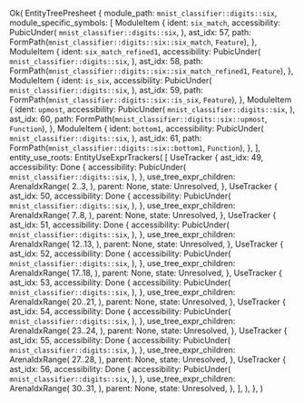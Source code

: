 Ok(
    EntityTreePresheet {
        module_path: `mnist_classifier::digits::six`,
        module_specific_symbols: [
            ModuleItem {
                ident: `six_match`,
                accessibility: PubicUnder(
                    `mnist_classifier::digits::six`,
                ),
                ast_idx: 57,
                path: FormPath(`mnist_classifier::digits::six::six_match`, `Feature`),
            },
            ModuleItem {
                ident: `six_match_refined1`,
                accessibility: PubicUnder(
                    `mnist_classifier::digits::six`,
                ),
                ast_idx: 58,
                path: FormPath(`mnist_classifier::digits::six::six_match_refined1`, `Feature`),
            },
            ModuleItem {
                ident: `is_six`,
                accessibility: PubicUnder(
                    `mnist_classifier::digits::six`,
                ),
                ast_idx: 59,
                path: FormPath(`mnist_classifier::digits::six::is_six`, `Feature`),
            },
            ModuleItem {
                ident: `upmost`,
                accessibility: PubicUnder(
                    `mnist_classifier::digits::six`,
                ),
                ast_idx: 60,
                path: FormPath(`mnist_classifier::digits::six::upmost`, `Function`),
            },
            ModuleItem {
                ident: `bottom1`,
                accessibility: PubicUnder(
                    `mnist_classifier::digits::six`,
                ),
                ast_idx: 61,
                path: FormPath(`mnist_classifier::digits::six::bottom1`, `Function`),
            },
        ],
        entity_use_roots: EntityUseExprTrackers(
            [
                UseTracker {
                    ast_idx: 49,
                    accessibility: Done {
                        accessibility: PubicUnder(
                            `mnist_classifier::digits::six`,
                        ),
                    },
                    use_tree_expr_children: ArenaIdxRange(
                        2..3,
                    ),
                    parent: None,
                    state: Unresolved,
                },
                UseTracker {
                    ast_idx: 50,
                    accessibility: Done {
                        accessibility: PubicUnder(
                            `mnist_classifier::digits::six`,
                        ),
                    },
                    use_tree_expr_children: ArenaIdxRange(
                        7..8,
                    ),
                    parent: None,
                    state: Unresolved,
                },
                UseTracker {
                    ast_idx: 51,
                    accessibility: Done {
                        accessibility: PubicUnder(
                            `mnist_classifier::digits::six`,
                        ),
                    },
                    use_tree_expr_children: ArenaIdxRange(
                        12..13,
                    ),
                    parent: None,
                    state: Unresolved,
                },
                UseTracker {
                    ast_idx: 52,
                    accessibility: Done {
                        accessibility: PubicUnder(
                            `mnist_classifier::digits::six`,
                        ),
                    },
                    use_tree_expr_children: ArenaIdxRange(
                        17..18,
                    ),
                    parent: None,
                    state: Unresolved,
                },
                UseTracker {
                    ast_idx: 53,
                    accessibility: Done {
                        accessibility: PubicUnder(
                            `mnist_classifier::digits::six`,
                        ),
                    },
                    use_tree_expr_children: ArenaIdxRange(
                        20..21,
                    ),
                    parent: None,
                    state: Unresolved,
                },
                UseTracker {
                    ast_idx: 54,
                    accessibility: Done {
                        accessibility: PubicUnder(
                            `mnist_classifier::digits::six`,
                        ),
                    },
                    use_tree_expr_children: ArenaIdxRange(
                        23..24,
                    ),
                    parent: None,
                    state: Unresolved,
                },
                UseTracker {
                    ast_idx: 55,
                    accessibility: Done {
                        accessibility: PubicUnder(
                            `mnist_classifier::digits::six`,
                        ),
                    },
                    use_tree_expr_children: ArenaIdxRange(
                        27..28,
                    ),
                    parent: None,
                    state: Unresolved,
                },
                UseTracker {
                    ast_idx: 56,
                    accessibility: Done {
                        accessibility: PubicUnder(
                            `mnist_classifier::digits::six`,
                        ),
                    },
                    use_tree_expr_children: ArenaIdxRange(
                        30..31,
                    ),
                    parent: None,
                    state: Unresolved,
                },
            ],
        ),
    },
)